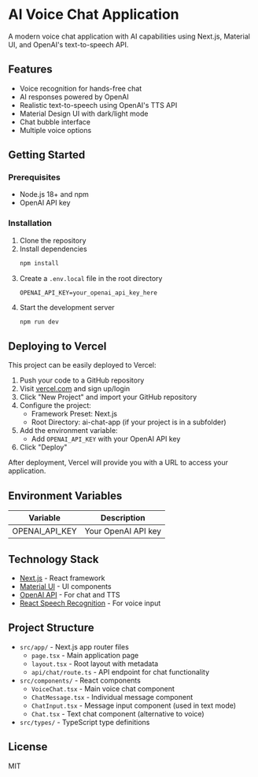 # AI Voice Chat Application

A modern voice chat application with AI capabilities using Next.js, Material UI, and OpenAI's text-to-speech API.

## Features

- Voice recognition for hands-free chat
- AI responses powered by OpenAI
- Realistic text-to-speech using OpenAI's TTS API
- Material Design UI with dark/light mode
- Chat bubble interface
- Multiple voice options

## Getting Started

### Prerequisites

- Node.js 18+ and npm
- OpenAI API key

### Installation

1. Clone the repository
2. Install dependencies
   ```bash
   npm install
   ```
3. Create a `.env.local` file in the root directory
   ```
   OPENAI_API_KEY=your_openai_api_key_here
   ```
4. Start the development server
   ```bash
   npm run dev
   ```

## Deploying to Vercel

This project can be easily deployed to Vercel:

1. Push your code to a GitHub repository
2. Visit [vercel.com](https://vercel.com) and sign up/login
3. Click "New Project" and import your GitHub repository
4. Configure the project:
   - Framework Preset: Next.js
   - Root Directory: ai-chat-app (if your project is in a subfolder)
5. Add the environment variable:
   - Add `OPENAI_API_KEY` with your OpenAI API key
6. Click "Deploy"

After deployment, Vercel will provide you with a URL to access your application.

## Environment Variables

| Variable | Description |
|----------|-------------|
| OPENAI_API_KEY | Your OpenAI API key |

## Technology Stack

- [Next.js](https://nextjs.org/) - React framework
- [Material UI](https://mui.com/) - UI components
- [OpenAI API](https://platform.openai.com/) - For chat and TTS
- [React Speech Recognition](https://www.npmjs.com/package/react-speech-recognition) - For voice input

## Project Structure

- `src/app/` - Next.js app router files
  - `page.tsx` - Main application page
  - `layout.tsx` - Root layout with metadata
  - `api/chat/route.ts` - API endpoint for chat functionality
- `src/components/` - React components
  - `VoiceChat.tsx` - Main voice chat component
  - `ChatMessage.tsx` - Individual message component
  - `ChatInput.tsx` - Message input component (used in text mode)
  - `Chat.tsx` - Text chat component (alternative to voice)
- `src/types/` - TypeScript type definitions

## License

MIT
